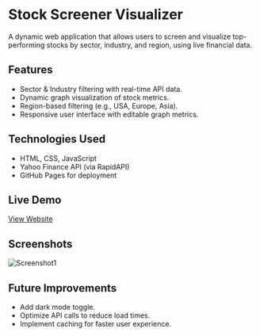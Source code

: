 # Stock Screener Visualizer

A dynamic web application that allows users to screen and visualize top-performing stocks by sector, industry, and region, using live financial data.

## Features
- Sector & Industry filtering with real-time API data.
- Dynamic graph visualization of stock metrics.
- Region-based filtering (e.g., USA, Europe, Asia).
- Responsive user interface with editable graph metrics.

## Technologies Used
- HTML, CSS, JavaScript
- Yahoo Finance API (via RapidAPI)
- GitHub Pages for deployment

## Live Demo
[View Website](https://yourusername.github.io/StockScreener-Visualizer/)

## Screenshots
![Screenshot1](link-to-screenshot)

## Future Improvements
- Add dark mode toggle.
- Optimize API calls to reduce load times.
- Implement caching for faster user experience.
